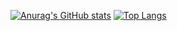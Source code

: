 [![Anurag's GitHub stats](https://github-readme-stats.vercel.app/api?username=andreaskrath&show_icons=true&theme=dark)](https://github.com/anuraghazra/github-readme-stats)
[![Top Langs](https://github-readme-stats.vercel.app/api/top-langs/?username=andreaskrath&layout=compact&langs_count=10&size_weight=0.5&count_weight=0.5)](https://github.com/anuraghazra/github-readme-stats)
